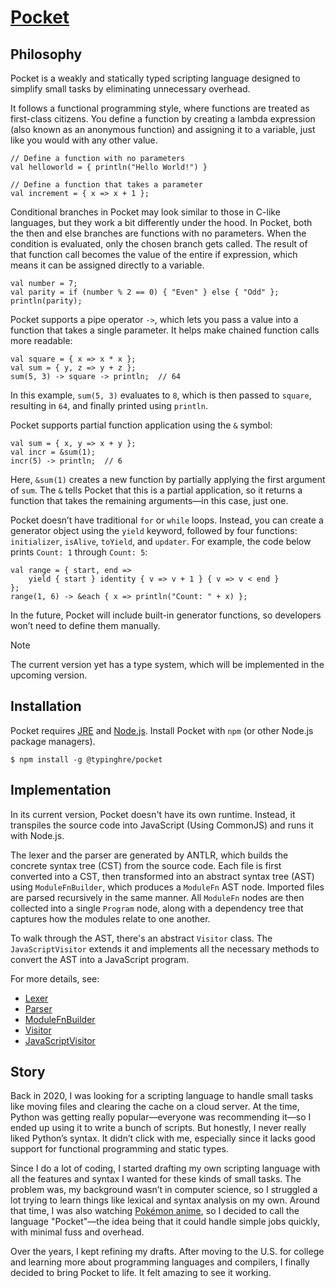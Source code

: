 # [Pocket](https://github.com/TypingHare/pocket)

## Philosophy

Pocket is a weakly and statically typed scripting language designed to simplify small tasks by eliminating unnecessary overhead.

It follows a functional programming style, where functions are treated as first-class citizens. You define a function by creating a lambda expression (also known as an anonymous function) and assigning it to a variable, just like you would with any other value.

```
// Define a function with no parameters
val helloworld = { println("Hello World!") }

// Define a function that takes a parameter
val increment = { x => x + 1 };
```

Conditional branches in Pocket may look similar to those in C-like languages, but they work a bit differently under the hood. In Pocket, both the then and else branches are functions with no parameters. When the condition is evaluated, only the chosen branch gets called. The result of that function call becomes the value of the entire if expression, which means it can be assigned directly to a variable.

```
val number = 7;
val parity = if (number % 2 == 0) { "Even" } else { "Odd" };
println(parity);
```

Pocket supports a pipe operator `->`, which lets you pass a value into a function that takes a single parameter. It helps make chained function calls more readable:

```
val square = { x => x * x };
val sum = { y, z => y + z };
sum(5, 3) -> square -> println;  // 64
```

In this example, `sum(5, 3)` evaluates to `8`, which is then passed to `square`, resulting in `64`, and finally printed using `println`.

Pocket supports partial function application using the `&` symbol:

```
val sum = { x, y => x + y };
val incr = &sum(1);
incr(5) -> println;  // 6
```

Here, `&sum(1)` creates a new function by partially applying the first argument of `sum`. The `&` tells Pocket that this is a partial application, so it returns a function that takes the remaining arguments—in this case, just one.

Pocket doesn’t have traditional `for` or `while` loops. Instead, you can create a generator object using the `yield` keyword, followed by four functions: `initializer`, `isAlive`, `toYield`, and `updater`. For example, the code below prints `Count: 1` through `Count: 5`: 

```
val range = { start, end =>
    yield { start } identity { v => v + 1 } { v => v < end }
};
range(1, 6) -> &each { x => println("Count: " + x) };
```

In the future, Pocket will include built-in generator functions, so developers won’t need to define them manually.

> [!NOTE]
> The current version yet has a type system, which will be implemented in the upcoming version.

## Installation

Pocket requires [JRE](https://www.java.com/en/download/manual.jsp) and [Node.js](https://nodejs.org/en/download). Install Pocket with `npm` (or other Node.js package managers).

```shell
$ npm install -g @typinghre/pocket
```

## Implementation

In its current version, Pocket doesn't have its own runtime. Instead, it transpiles the source code into JavaScript (Using CommonJS) and runs it with Node.js.

The lexer and the parser are generated by ANTLR, which builds the concrete syntax tree (CST) from the source code. Each file is first converted into a CST, then transformed into an abstract syntax tree (AST) using `ModuleFnBuilder`, which produces a `ModuleFn` AST node. Imported files are parsed recursively in the same manner. All `ModuleFn` nodes are then collected into a single `Program` node, along with a dependency tree that captures how the modules relate to one another.

To walk through the AST, there's an abstract `Visitor` class. The `JavaScriptVisitor` extends it and implements all the necessary methods to convert the AST into a JavaScript program.

For more details, see:

- [Lexer](src/main/antlr/PocketLexer.g4)
- [Parser](src/main/antlr/PocketParser.g4)
- [ModuleFnBuilder](src/main/java/pocket/ast/builder/ModuleFnBuilder.kt)
- [Visitor](src/main/java/pocket/ast/visitor/Visitor.kt)
- [JavaScriptVisitor](src/main/java/pocket/transpiler/js/JavaScriptVisitor.kt)

## Story

Back in 2020, I was looking for a scripting language to handle small tasks like moving files and clearing the cache on a cloud server. At the time, Python was getting really popular—everyone was recommending it—so I ended up using it to write a bunch of scripts. But honestly, I never really liked Python’s syntax. It didn’t click with me, especially since it lacks good support for functional programming and static types.

Since I do a lot of coding, I started drafting my own scripting language with all the features and syntax I wanted for these kinds of small tasks. The problem was, my background wasn’t in computer science, so I struggled a lot trying to learn things like lexical and syntax analysis on my own. Around that time, I was also watching [Pokémon anime](https://en.wikipedia.org/wiki/Pokémon_the_Series:_Diamond_and_Pearl), so I decided to call the language "Pocket"—the idea being that it could handle simple jobs quickly, with minimal fuss and overhead.

Over the years, I kept refining my drafts. After moving to the U.S. for college and learning more about programming languages and compilers, I finally decided to bring Pocket to life. It felt amazing to see it working.